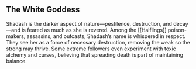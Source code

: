 ## The White Goddess

Shadash is the darker aspect of nature—pestilence, destruction, and decay—and is feared as much as she is revered. Among the [[Halflings]] poison-makers, assassins, and outcasts, Shadash’s name is whispered in respect. They see her as a force of necessary destruction, removing the weak so the strong may thrive. Some extreme followers even experiment with toxic alchemy and curses, believing that spreading death is part of maintaining balance.